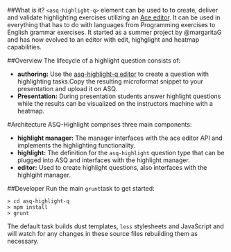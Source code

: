 ##What is it?
`<asq-highlight-q>` element can be used to to create, deliver and validate highlighting exercises utilizing an [Ace editor](http://ace.c9.io). It can be used in everything that has to do with languages from Programming exercises to English grammar exercises. It started as a summer project by @margaritaG and has now evolved to an editor with edit, highglight and heatmap capabilities. 

##Overview
The lifecycle of a highlight question consists of:

* __authoring:__ Use the  [asq-highlight-q editor](http://asq.inf.usi.ch/elements/asq-highlight-q-editor/editor.html) to create a question with highlighting tasks.Copy the resulting microformat snippet to your presentation and upload it on ASQ.
* __Presentation:__ During presentation students answer highlight questions while the results can be visualized on the instructors machine with a heatmap. 

#Architecture
ASQ-Highlight comprises three main components:

* __highlight manager:__ The manager interfaces with the ace editor API and implements the highlighting functionality.
*  __highlight:__ The definition for the ``asq-highlight`` question type that can be plugged into ASQ and interfaces with the highlight manager.  
*  __editor:__ Used to create highlight questions, also interfaces with the highlgiht manager.

##Developer
Run the main ``grunt``task to get started:
```
> cd asq-highlight-q
> npm install
> grunt
```
The default task builds dust templates, `less` stylesheets and JavaScript and will watch for any changes in these source files rebuilding them as necessary.